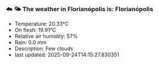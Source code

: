 ### ☁️ 🌤️  The weather in Florianópolis is: Florianópolis

- Temperature: 20.33°C
- On flesh: 19.91°C
- Relative air humidity: 57%
- Rain: 0.0 mm
- Description: Few clouds
- last updated: 2025-09-24T14:15:27.830351
